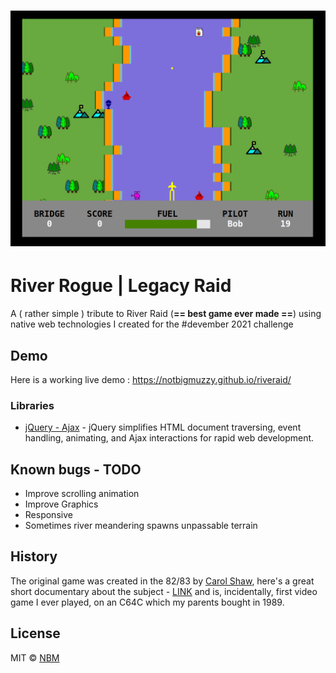# ![Riveraid](graphics/background/screen.png)


# River Rogue | Legacy Raid
   A ( rather simple ) tribute to River Raid (**== best game ever made ==**) using native web technologies I created for the #devember 2021 challenge


## Demo
Here is a working live demo :  https://notbigmuzzy.github.io/riveraid/


### Libraries
- [jQuery - Ajax](http://www.w3schools.com/jquery/jquery_ref_ajax.asp) - jQuery simplifies HTML document traversing, event handling, animating, and Ajax interactions for rapid web development.


## Known bugs - TODO
- Improve scrolling animation
- Improve Graphics
- Responsive
- Sometimes river meandering spawns unpassable terrain	


## History
   The original game was created in the 82/83 by [Carol Shaw](https://en.wikipedia.org/wiki/Carol_Shaw), here's a great short documentary about the subject - [LINK](https://www.youtube.com/watch?v=1OcT5zJzVV0) and is, incidentally, first video game I ever played, on an C64C which my parents bought in 1989.


## License
MIT © [NBM](http://notbigmuzzy.github.io/)